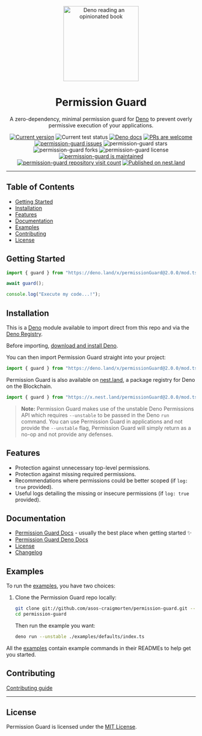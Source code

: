 <p align="center">
  <a href="https://www.linkedin.com/in/hannah-morten-b1218017a/"><img height="200" style="height:200px;" src="https://github.com/asos-craigmorten/permission-guard/raw/main/.github/icon.png" alt="Deno reading an opinionated book"></a>
  <h1 align="center">Permission Guard</h1>
</p>
<p align="center">
A zero-dependency, minimal permission guard for <a href="https://deno.land/">Deno</a> to prevent overly permissive execution of your applications.</p>
<p align="center">
   <a href="https://github.com/asos-craigmorten/permission-guard/tags/"><img src="https://img.shields.io/github/tag/asos-craigmorten/permission-guard" alt="Current version" /></a>
   <img src="https://github.com/asos-craigmorten/permission-guard/workflows/Test/badge.svg" alt="Current test status" />
   <a href="https://doc.deno.land/https/deno.land/x/permission-guard/mod.ts"><img src="https://doc.deno.land/badge.svg" alt="Deno docs" /></a>
   <a href="http://makeapullrequest.com"><img src="https://img.shields.io/badge/PRs-welcome-brightgreen.svg" alt="PRs are welcome" /></a>
   <a href="https://github.com/asos-craigmorten/permission-guard/issues/"><img src="https://img.shields.io/github/issues/asos-craigmorten/permission-guard" alt="permission-guard issues" /></a>
   <img src="https://img.shields.io/github/stars/asos-craigmorten/permission-guard" alt="permission-guard stars" />
   <img src="https://img.shields.io/github/forks/asos-craigmorten/permission-guard" alt="permission-guard forks" />
   <img src="https://img.shields.io/github/license/asos-craigmorten/permission-guard" alt="permission-guard license" />
   <a href="https://GitHub.com/asos-craigmorten/permission-guard/graphs/commit-activity"><img src="https://img.shields.io/badge/Maintained%3F-yes-green.svg" alt="permission-guard is maintained" /></a>
   <a href="http://hits.dwyl.com/asos-craigmorten/permission-guard"><img src="http://hits.dwyl.com/asos-craigmorten/permission-guard.svg" alt="permission-guard repository visit count" /></a>
   <a href="https://nest.land/package/permission-guard"><img src="https://nest.land/badge.svg" alt="Published on nest.land" /></a>
</p>

---

## Table of Contents

- [Getting Started](#getting-started)
- [Installation](#installation)
- [Features](#features)
- [Documentation](#documentation)
- [Examples](#examples)
- [Contributing](#contributing)
- [License](#license)

## Getting Started

```ts
import { guard } from "https://deno.land/x/permissionGuard@2.0.0/mod.ts";

await guard();

console.log("Execute my code...!");
```

## Installation

This is a [Deno](https://deno.land/) module available to import direct from this repo and via the [Deno Registry](https://deno.land/x).

Before importing, [download and install Deno](https://deno.land/#installation).

You can then import Permission Guard straight into your project:

```ts
import { guard } from "https://deno.land/x/permissionGuard@2.0.0/mod.ts";
```

Permission Guard is also available on [nest.land](https://nest.land/package/permissionGuard), a package registry for Deno on the Blockchain.

```ts
import { guard } from "https://x.nest.land/permissionGuard@2.0.0/mod.ts";
```

> **Note:** Permission Guard makes use of the unstable Deno Permissions API which requires `--unstable` to be passed in the Deno `run` command. You can use Permission Guard in applications and not provide the `--unstable` flag, Permission Guard will simply return as a no-op and not provide any defenses.

## Features

- Protection against unnecessary top-level permissions.
- Protection against missing required permissions.
- Recommendations where permissions could be better scoped (if `log: true` provided).
- Useful logs detailing the missing or insecure permissions (if `log: true` provided).

## Documentation

- [Permission Guard Docs](https://asos-craigmorten.github.io/permission-guard/) - usually the best place when getting started ✨
- [Permission Guard Deno Docs](https://doc.deno.land/https/deno.land/x/permissionGuard/mod.ts)
- [License](https://github.com/asos-craigmorten/permission-guard/blob/main/LICENSE.md)
- [Changelog](https://github.com/asos-craigmorten/permission-guard/blob/main/.github/CHANGELOG.md)

## Examples

To run the [examples](./examples), you have two choices:

1. Clone the Permission Guard repo locally:

   ```bash
   git clone git://github.com/asos-craigmorten/permission-guard.git --depth 1
   cd permission-guard
   ```

   Then run the example you want:

   ```bash
   deno run --unstable ./examples/defaults/index.ts
   ```

All the [examples](./examples) contain example commands in their READMEs to help get you started.

## Contributing

[Contributing guide](https://github.com/asos-craigmorten/permission-guard/blob/main/.github/CONTRIBUTING.md)

---

## License

Permission Guard is licensed under the [MIT License](./LICENSE.md).

